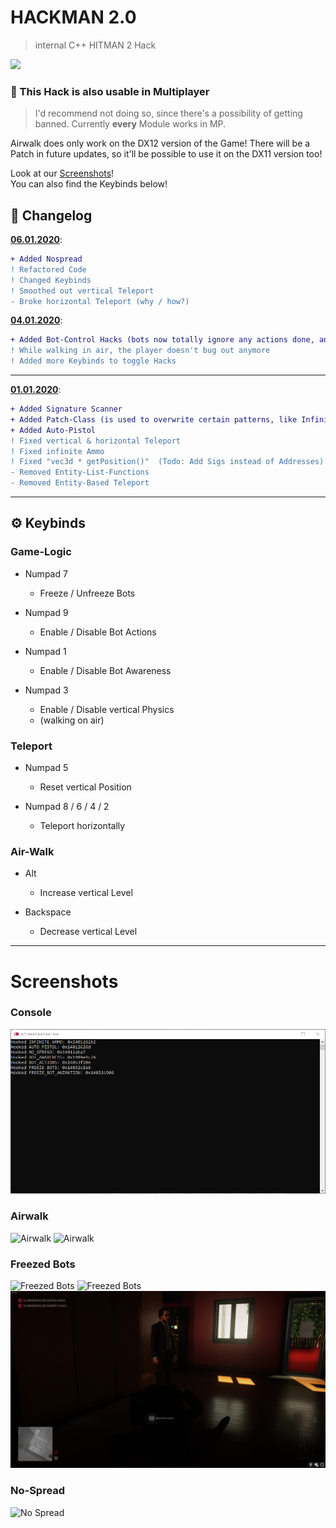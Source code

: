 # HACKMAN 2.0
> internal C++ HITMAN 2 Hack

[![ ](https://ci.ehdes.com/api/buildresults/shield/workspace/latest/Win-VM/Hitman2)](https://ci.ehdes.com/jobdetails/workspace/latest/Hitman2)

### 👥 This Hack is also usable in Multiplayer
> I'd recommend not doing so, since there's a possibility of getting banned.
> Currently **every** Module works in MP.

Airwalk does only work on the DX12 version of the Game! There will be a Patch in future updates, so it'll be possible to use it on the DX11 version too!

Look at our [Screenshots](#screenshots)!  
You can also find the Keybinds below!

## 📝 Changelog
**[06.01.2020](https://github.com/CreepSore/Hitman2-Hack/tree/7f599a3eb9a8b3849d9e234dd149927d866c85dd)**:
```diff
+ Added Nospread
! Refactored Code
! Changed Keybinds
! Smoothed out vertical Teleport
- Broke horizontal Teleport (why / how?)
```

**[04.01.2020](https://github.com/CreepSore/Hitman2-Hack/tree/7f1f3fe6a4c086d8c6d9e043e226e3335f3393b5)**:
```diff
+ Added Bot-Control Hacks (bots now totally ignore any actions done, and also won't get suspicious of the player)
! While walking in air, the player doesn't bug out anymore
! Added more Keybinds to toggle Hacks
```

----

**[01.01.2020](https://github.com/CreepSore/Hitman2-Hack/tree/f6e9dac9c639adb1095ba2628749ea616aa6a538)**:
```diff
+ Added Signature Scanner
+ Added Patch-Class (is used to overwrite certain patterns, like Infinite Ammo)
+ Added Auto-Pistol
! Fixed vertical & horizontal Teleport
! Fixed infinite Ammo
! Fixed "vec3d * getPosition()"  (Todo: Add Sigs instead of Addresses)
- Removed Entity-List-Functions
- Removed Entity-Based Teleport
```

----

## ⚙ Keybinds
### **Game-Logic**
- Numpad 7
  - Freeze / Unfreeze Bots

- Numpad 9
  - Enable / Disable Bot Actions

- Numpad 1
  - Enable / Disable Bot Awareness

- Numpad 3
  - Enable / Disable vertical Physics
  - (walking on air)

### **Teleport**
- Numpad 5
  - Reset vertical Position

- Numpad 8 / 6 / 4 / 2
  - Teleport horizontally

### **Air-Walk**
- Alt
  - Increase vertical Level

- Backspace
  - Decrease vertical Level

----

# Screenshots
### Console
![Console](https://github.com/CreepSore/Hitman2-Hack/blob/master/.github/MEDIA/console_window.png)

### Airwalk
![Airwalk](https://github.com/CreepSore/Hitman2-Hack/blob/master/.github/MEDIA/airwalk.png)
![Airwalk](https://github.com/CreepSore/Hitman2-Hack/blob/master/.github/MEDIA/airwalk2.png)

### Freezed Bots
![Freezed Bots](https://github.com/CreepSore/Hitman2-Hack/blob/master/.github/MEDIA/freezed_bots.png)
![Freezed Bots](https://github.com/CreepSore/Hitman2-Hack/blob/master/.github/MEDIA/freezed_bots2.png)
![Freezed Bots](https://github.com/CreepSore/Hitman2-Hack/blob/master/.github/MEDIA/freezed_bots3.png)

### No-Spread
![No Spread](https://github.com/CreepSore/Hitman2-Hack/blob/master/.github/MEDIA/nospread.gif)
